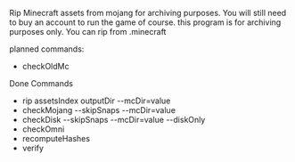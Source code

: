 Rip Minecraft assets from mojang for archiving purposes. You will still need to buy an account to run the game of course. this program is for archiving purposes only. You can rip from .minecraft

planned commands:
- checkOldMc

Done Commands
- rip assetsIndex outputDir --mcDir=value
- checkMojang --skipSnaps --mcDir=value
- checkDisk --skipSnaps --mcDir=value --diskOnly
- checkOmni
- recomputeHashes
- verify
